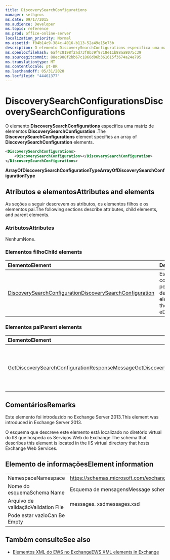 ```yaml
---
title: DiscoverySearchConfigurations
manager: sethgros
ms.date: 09/17/2015
ms.audience: Developer
ms.topic: reference
ms.prod: office-online-server
localization_priority: Normal
ms.assetid: f04b14c9-384c-4016-b113-52a49e15e73b
description: O elemento DiscoverySearchConfigurations especifica uma matriz de elementos DiscoverySearchConfiguration.
ms.openlocfilehash: 6af4c8198f2ad73f8b39f9718e11b88aa8075c39
ms.sourcegitcommit: 88ec988f2bb67c1866d06b361615f3674a24e795
ms.translationtype: MT
ms.contentlocale: pt-BR
ms.lasthandoff: 05/31/2020
ms.locfileid: "44461377"
---
```

# <a name="discoverysearchconfigurations"></a><span data-ttu-id="1bd21-103">DiscoverySearchConfigurations</span><span class="sxs-lookup"><span data-stu-id="1bd21-103">DiscoverySearchConfigurations</span></span>

<span data-ttu-id="1bd21-104">O elemento **DiscoverySearchConfigurations** especifica uma matriz de elementos **DiscoverySearchConfiguration** .</span><span class="sxs-lookup"><span data-stu-id="1bd21-104">The **DiscoverySearchConfigurations** element specifies an array of **DiscoverySearchConfiguration** elements.</span></span> 
  
```XML
<DiscoverySearchConfigurations>
    <DiscoverySearchConfiguration></DiscoverySearchConfiguration>
</DiscoverySearchConfigurations>
```

 <span data-ttu-id="1bd21-105">**ArrayOfDiscoverySearchConfigurationType**</span><span class="sxs-lookup"><span data-stu-id="1bd21-105">**ArrayOfDiscoverySearchConfigurationType**</span></span>
## <a name="attributes-and-elements"></a><span data-ttu-id="1bd21-106">Atributos e elementos</span><span class="sxs-lookup"><span data-stu-id="1bd21-106">Attributes and elements</span></span>

<span data-ttu-id="1bd21-107">As seções a seguir descrevem os atributos, os elementos filhos e os elementos pai.</span><span class="sxs-lookup"><span data-stu-id="1bd21-107">The following sections describe attributes, child elements, and parent elements.</span></span>
  
### <a name="attributes"></a><span data-ttu-id="1bd21-108">Atributos</span><span class="sxs-lookup"><span data-stu-id="1bd21-108">Attributes</span></span>

<span data-ttu-id="1bd21-109">Nenhum</span><span class="sxs-lookup"><span data-stu-id="1bd21-109">None.</span></span>
  
### <a name="child-elements"></a><span data-ttu-id="1bd21-110">Elementos filho</span><span class="sxs-lookup"><span data-stu-id="1bd21-110">Child elements</span></span>

|<span data-ttu-id="1bd21-111">**Elemento**</span><span class="sxs-lookup"><span data-stu-id="1bd21-111">**Element**</span></span>|<span data-ttu-id="1bd21-112">**Descrição**</span><span class="sxs-lookup"><span data-stu-id="1bd21-112">**Description**</span></span>|
|:-----|:-----|
|[<span data-ttu-id="1bd21-113">DiscoverySearchConfiguration</span><span class="sxs-lookup"><span data-stu-id="1bd21-113">DiscoverySearchConfiguration</span></span>](discoverysearchconfiguration.md) <br/> |<span data-ttu-id="1bd21-114">Especifica a configuração da pesquisa de descoberta eletrônica.</span><span class="sxs-lookup"><span data-stu-id="1bd21-114">Specifies the configuration for eDiscovery search.</span></span>  <br/> |
   
### <a name="parent-elements"></a><span data-ttu-id="1bd21-115">Elementos pai</span><span class="sxs-lookup"><span data-stu-id="1bd21-115">Parent elements</span></span>

|<span data-ttu-id="1bd21-116">**Elemento**</span><span class="sxs-lookup"><span data-stu-id="1bd21-116">**Element**</span></span>|<span data-ttu-id="1bd21-117">**Descrição**</span><span class="sxs-lookup"><span data-stu-id="1bd21-117">**Description**</span></span>|
|:-----|:-----|
|[<span data-ttu-id="1bd21-118">GetDiscoverySearchConfigurationResponseMessage</span><span class="sxs-lookup"><span data-stu-id="1bd21-118">GetDiscoverySearchConfigurationResponseMessage</span></span>](getdiscoverysearchconfigurationresponsemessage.md) <br/> |<span data-ttu-id="1bd21-119">Especifica a mensagem de resposta para uma solicitação **GetDiscoverySearchConfiguration** .</span><span class="sxs-lookup"><span data-stu-id="1bd21-119">Specifies the response message for a **GetDiscoverySearchConfiguration** request.</span></span>  <br/> |
   
## <a name="remarks"></a><span data-ttu-id="1bd21-120">Comentários</span><span class="sxs-lookup"><span data-stu-id="1bd21-120">Remarks</span></span>

<span data-ttu-id="1bd21-121">Este elemento foi introduzido no Exchange Server 2013.</span><span class="sxs-lookup"><span data-stu-id="1bd21-121">This element was introduced in Exchange Server 2013.</span></span>
  
<span data-ttu-id="1bd21-122">O esquema que descreve este elemento está localizado no diretório virtual do IIS que hospeda os Serviços Web do Exchange.</span><span class="sxs-lookup"><span data-stu-id="1bd21-122">The schema that describes this element is located in the IIS virtual directory that hosts Exchange Web Services.</span></span>
  
## <a name="element-information"></a><span data-ttu-id="1bd21-123">Elemento de informações</span><span class="sxs-lookup"><span data-stu-id="1bd21-123">Element information</span></span>

|||
|:-----|:-----|
|<span data-ttu-id="1bd21-124">Namespace</span><span class="sxs-lookup"><span data-stu-id="1bd21-124">Namespace</span></span>  <br/> |https://schemas.microsoft.com/exchange/services/2006/messages  <br/> |
|<span data-ttu-id="1bd21-125">Nome do esquema</span><span class="sxs-lookup"><span data-stu-id="1bd21-125">Schema Name</span></span>  <br/> |<span data-ttu-id="1bd21-126">Esquema de mensagens</span><span class="sxs-lookup"><span data-stu-id="1bd21-126">Message schema</span></span>  <br/> |
|<span data-ttu-id="1bd21-127">Arquivo de validação</span><span class="sxs-lookup"><span data-stu-id="1bd21-127">Validation File</span></span>  <br/> |<span data-ttu-id="1bd21-128">messages. xsd</span><span class="sxs-lookup"><span data-stu-id="1bd21-128">messages.xsd</span></span>  <br/> |
|<span data-ttu-id="1bd21-129">Pode estar vazio</span><span class="sxs-lookup"><span data-stu-id="1bd21-129">Can Be Empty</span></span>  <br/> ||
   
## <a name="see-also"></a><span data-ttu-id="1bd21-130">Também consulte</span><span class="sxs-lookup"><span data-stu-id="1bd21-130">See also</span></span>

- [<span data-ttu-id="1bd21-131">Elementos XML do EWS no Exchange</span><span class="sxs-lookup"><span data-stu-id="1bd21-131">EWS XML elements in Exchange</span></span>](ews-xml-elements-in-exchange.md)

